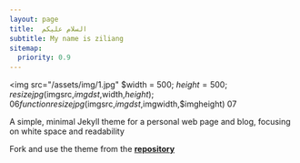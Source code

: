```yaml
---
layout: page
title:  السلام عليكم 
subtitle: My name is ziliang
sitemap:
  priority: 0.9
---
```


<img src="/assets/img/1.jpg"
$width = 500;
$height = 500;
resizejpg ($imgsrc,$imgdst,$width,$height);
06
function resizejpg ($imgsrc,$imgdst,$imgwidth,$imgheight)
07
>


<div id="describe-text">
	<p>A simple, minimal Jekyll theme for a personal web page and blog, focusing on white space and readability</p>
	<p>Fork and use the theme from the <strong> <a href="https://github.com/knhash/Pudhina"> repository</a> </strong></p>
</div>